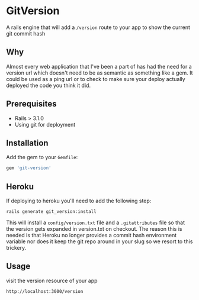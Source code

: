 GitVersion
==========
A rails engine that will add a `/version` route to your app to show the current git commit hash

Why
---
Almost every web application that I've been a part of has had the need for a version url which doesn't need to be as semantic as something like a gem. It could be used as a ping url or to check to make sure your deploy actually deployed the code you think it did.

Prerequisites
-------------
- Rails > 3.1.0
- Using git for deployment

Installation
------------
Add the gem to your `Gemfile`:
```ruby
gem 'git-version'
```

Heroku
------
If deploying to heroku you'll need to add the following step:
```
rails generate git_version:install
```
This will install a `config/version.txt` file and a `.gitattributes` file so that the version gets expanded in version.txt on checkout. The reason this is needed is that Heroku no longer provides a commit hash environment variable nor does it keep the git repo around in your slug so we resort to this trickery.

Usage
-----
visit the version resource of your app

```
http://localhost:3000/version
```

